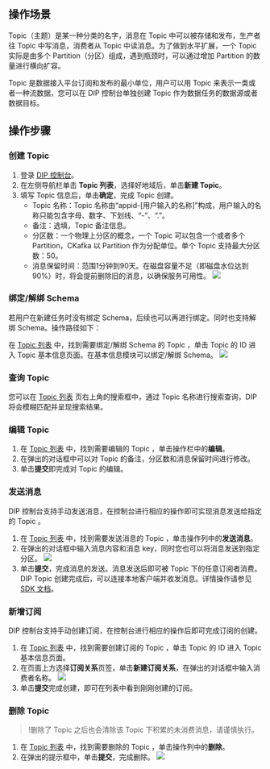 ## 操作场景

Topic（主题）是某一种分类的名字，消息在 Topic 中可以被存储和发布，生产者往 Topic 中写消息，消费者从 Topic 中读消息。为了做到水平扩展，一个 Topic 实际是由多个 Partition（分区）组成，遇到瓶颈时，可以通过增加 Partition 的数量进行横向扩容。

Topic 是数据接入平台订阅和发布的最小单位，用户可以用 Topic 来表示一类或者一种流数据，您可以在 DIP 控制台单独创建 Topic 作为数据任务的数据源或者数据目标。

## 操作步骤

### 创建 Topic

1. 登录 [DIP 控制台](https://console.cloud.tencent.com/ckafka/datahub-overview)。
2. 在左侧导航栏单击 **Topic 列表**，选择好地域后，单击**新建 Topic**。
3. 填写 Topic 信息后，单击**确定**，完成 Topic 创建。
   - Topic 名称：Topic 名称由“appid-[用户输入的名称]”构成，用户输入的名称只能包含字母、数字、下划线、“-”、“.”。
   - 备注：选填，Topic 备注信息。
   - 分区数：一个物理上分区的概念，一个 Topic 可以包含一个或者多个 Partition，CKafka 以 Partition 作为分配单位。单个 Topic 支持最大分区数：50。
   - 消息保留时间：范围1分钟到90天。在磁盘容量不足（即磁盘水位达到90%）时，将会提前删除旧的消息，以确保服务可用性。
     ![](https://qcloudimg.tencent-cloud.cn/raw/a169918e0a4deef31193c7c08be02d59.png)







### 绑定/解绑 Schema

若用户在新建任务时没有绑定 Schema，后续也可以再进行绑定。同时也支持解绑 Schema。操作路径如下：

在 [Topic 列表](https://console.cloud.tencent.com/ckafka/datahub-topic) 中，找到需要绑定/解绑 Schema 的 Topic ，单击 Topic 的 ID 进入 Topic 基本信息页面。在基本信息模块可以绑定/解绑 Schema。
![](https://qcloudimg.tencent-cloud.cn/raw/38eb1d6110ea90d888d9c631b9b5f2f1.png)

### 查询 Topic

您可以在 [Topic 列表](https://console.cloud.tencent.com/ckafka/datahub-topic) 页右上角的搜索框中，通过 Topic 名称进行搜索查询，DIP 将会模糊匹配并呈现搜索结果。

### 编辑 Topic

1. 在 [Topic 列表](https://console.cloud.tencent.com/ckafka/datahub-topic) 中，找到需要编辑的 Topic ，单击操作栏中的**编辑**。
2. 在弹出的对话框中可以对 Topic 的备注，分区数和消息保留时间进行修改。
3. 单击**提交**即完成对 Topic 的编辑。

### 发送消息

DIP 控制台支持手动发送消息，在控制台进行相应的操作即可实现消息发送给指定的 Topic 。

1. 在 [Topic 列表](https://console.cloud.tencent.com/ckafka/datahub-topic) 中，找到需要发送消息的 Topic ，单击操作列中的**发送消息**。
2. 在弹出的对话框中输入消息内容和消息 key，同时您也可以将消息发送到指定分区。
   ![](https://qcloudimg.tencent-cloud.cn/raw/a10f1d3217c8ac24346b17ecd8747711.png)
3. 单击**提交**，完成消息的发送。消息发送后即可被 Topic 下的任意订阅者消费。DIP Topic 创建完成后，可以连接本地客户端并收发消息。详情操作请参见 [SDK 文档](https://cloud.tencent.com/document/product/597/76568)。


[](id:new_subscription)
### 新增订阅

DIP 控制台支持手动创建订阅，在控制台进行相应的操作后即可完成订阅的创建。

1. 在 [Topic 列表](https://console.cloud.tencent.com/ckafka/datahub-topic) 中，找到需要创建订阅的 Topic ，单击 Topic 的 ID 进入 Topic 基本信息页面。
2. 在页面上方选择**订阅关系**页签，单击**新建订阅关系**，在弹出的对话框中输入消费者名称。
   ![](https://qcloudimg.tencent-cloud.cn/raw/38ed4f0bcfc2c5036ff58347f2cdf314.png)
3. 单击**提交**完成创建，即可在列表中看到刚刚创建的订阅。





### 删除 Topic

>!删除了 Topic 之后也会清除该 Topic 下积累的未消费消息，请谨慎执行。

1. 在 [Topic 列表](https://console.cloud.tencent.com/ckafka/datahub-topic) 中，找到需要删除的 Topic ，单击操作列中的**删除**。
2. 在弹出的提示框中，单击**提交**，完成删除。
   ![](https://qcloudimg.tencent-cloud.cn/raw/7bf671ef5fe64662d9977d685a319eb3.png)